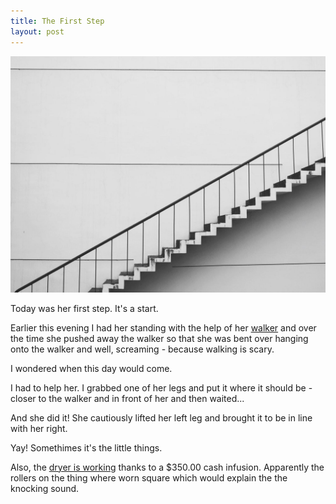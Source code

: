 ```yaml
---
title: The First Step
layout: post
---
```


![steps](/images/steps.jpg)

Today was her first step. It's a start.

Earlier this evening I had her standing with the help of her [walker](https://amzn.to/2XUsZek) and over the time she pushed away the walker so that she was bent over hanging onto the walker and well, screaming - because walking is scary.

I wondered when this day would come.

I had to help her. I grabbed one of her legs and put it where it should be - closer to the walker and in front of her and then waited...

And she did it! She cautiously lifted her left leg and brought it to be in line with her right.

Yay! Somethimes it's the little things.

Also, the [dryer is working](https://jim.am/samsung-dryer-crap/) thanks to a $350.00 cash infusion. Apparently the rollers on the thing where worn square which would explain the the knocking sound.



